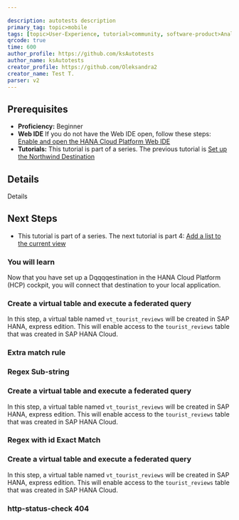 ```yaml
---
 
description: autotests description
primary_tag: topic>mobile
tags: [topic>User-Experience, tutorial>community, software-product>Analytics, tutorial>beginner]
qrcode: true
time: 600
author_profile: https://github.com/ksAutotests
author_name: ksAutotests
creator_profile: https://github.com/Oleksandra2
creator_name: Test T.
parser: v2
---
```

## Prerequisites  
 - **Proficiency:** Beginner 
 - **Web IDE** If you do not have the Web IDE open, follow these steps: [Enable and open the HANA Cloud Platform Web IDE](https://go.sap.com/developer/tutorials/sapui5-webide-open-webide.html)
 - **Tutorials:** This tutorial is part of a series. The previous tutorial is [Set up the Northwind Destination](https://go.sap.com/developer/tutorials/hcp-create-destination.html)


## Details
Details

## Next Steps
 - This tutorial is part of a series.  The next tutorial is part 4: [Add a list to the current view](https://go.sap.com/developer/tutorials/sapui5-webide-add-list.html)
  
### You will learn  
Now that you have set up a Dqqqqestination in the HANA Cloud Platform (HCP) cockpit, you will connect that destination to your local application.    


### Create a virtual table and execute a federated query
In this step, a virtual table named `vt_tourist_reviews` will be created in SAP HANA, express edition. This will enable access to the `tourist_reviews` table that was created in SAP HANA Cloud.

### Extra match rule
 
### Regex Sub-string

### Create a virtual table and execute a federated query
In this step, a virtual table named `vt_tourist_reviews` will be created in SAP HANA, express edition. This will enable access to the `tourist_reviews` table that was created in SAP HANA Cloud.
 
### Regex with id Exact Match
 
### Create a virtual table and execute a federated query
In this step, a virtual table named `vt_tourist_reviews` will be created in SAP HANA, express edition. This will enable access to the `tourist_reviews` table that was created in SAP HANA Cloud. 

### http-status-check 404

